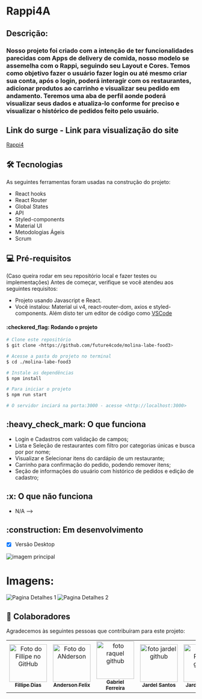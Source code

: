 # Rappi4A

## Descrição: 
### Nosso projeto foi criado com a intenção de ter funcionalidades parecidas com Apps de delivery de comida, nosso modelo se assemelha com o Rappi, seguindo seu Layout e Cores. Temos como objetivo fazer o usuário fazer login ou até mesmo criar sua conta, após o login, poderá interagir com os restaurantes, adicionar produtos ao carrinho e visualizar seu pedido em andamento. Teremos uma aba de perfil aonde poderá visualizar seus dados e atualiza-lo conforme for preciso e visualizar o histórico de pedidos feito pelo usuário.  

## Link do surge - Link para visualização do site
<a href="https://rappi4-5.surge.sh">Rappi4</a>

<h2 id="tecnologias"> 🛠 Tecnologias </h2>

As seguintes ferramentas foram usadas na construção do projeto:

* React hooks
* React Router
* Global States
* API
* Styled-components
* Material UI
* Metodologias Ágeis
* Scrum

## 💻 Pré-requisitos
(Caso queira rodar em seu repositório local e fazer testes ou implementações)
Antes de começar, verifique se você atendeu aos seguintes requisitos:
* Projeto usando Javascript e React.
* Você instalou: Material ui v4, react-router-dom, axios e styled-components.
Além disto ter um editor de código como [VSCode](https://code.visualstudio.com/)

<h4>:checkered_flag: Rodando o projeto </h4>

```bash
# Clone este repositório
$ git clone <https://github.com/future4code/molina-labe-food3>

# Acesse a pasta do projeto no terminal
$ cd ./molina-labe-food3

# Instale as dependências
$ npm install

# Para iniciar o projeto
$ npm run start

# O servidor inciará na porta:3000 - acesse <http://localhost:3000>
```

<h2 id="funciona">:heavy_check_mark: O que funciona</h2>

* Login e Cadastros com validação de campos;
* Lista e Seleção de restaurantes com filtro por categorias únicas e busca por por nome;
* Visualizar e Selecionar itens do cardápio de um restaurante;
* Carrinho para confirmação do pedido, podendo remover itens;
* Seção de informações do usuário com histórico de pedidos e edição de cadastro;

<h2 id="nao-funciona">:x: O que não funciona</h2>

* N/A -->
 
<h2 id="pendente">:construction: Em desenvolvimento</h2>

- [x] Versão Desktop



<img src="https://i.postimg.cc/6pzPmdNP/Rappi4-Abertura.png" alt="imagem principal">

# Imagens:
![Pagina Detalhes 1]()
![Pagina Detalhes 2]()






## 🤝 Colaboradores

Agradecemos às seguintes pessoas que contribuíram para este projeto:

<table>
  <tr>
    <td align="center">
      <a href="#">
        <img src="https://avatars.githubusercontent.com/u/87552890?v=4" width="100px;" alt="Foto do Fillipe no GitHub"/><br>
        <sub>
          <b>Fillipe Dias</b>
        </sub>
      </a>
    </td>
    <td align="center">
      <a href="#">
        <img src="https://avatars.githubusercontent.com/u/94788717?v=4" width="100px;" alt="Foto do ANderson"/><br>
        <sub>
          <b>Anderson Felix</b>
        </sub>
      </a>
    </td>
    <td align="center">
      <a href="#">
        <img src="https://avatars.githubusercontent.com/u/85976494?v=4" width="100px;" alt="foto raquel github"/><br>
        <sub>
          <b>Gabriel Ferreira</b>
        </sub>
      </a>
    </td>
    <td align="center">
      <a href="#">
        <img src="https://avatars.githubusercontent.com/u/86195881?v=4" width="100px;" alt="foto jardel github"/><br>
        <sub>
          <b>Jardel Santos</b>
        </sub>
                </sub>
      </a>
    </td>
    <td align="center">
      <a href="#">
        <img src="https://avatars.githubusercontent.com/u/94733546?v=4" width="100px;" alt="foto Rafael github"/><br>
        <sub>
          <b>Jardel Santos</b>
        </sub>
      </a>
    </td>
  </tr>
</table>
